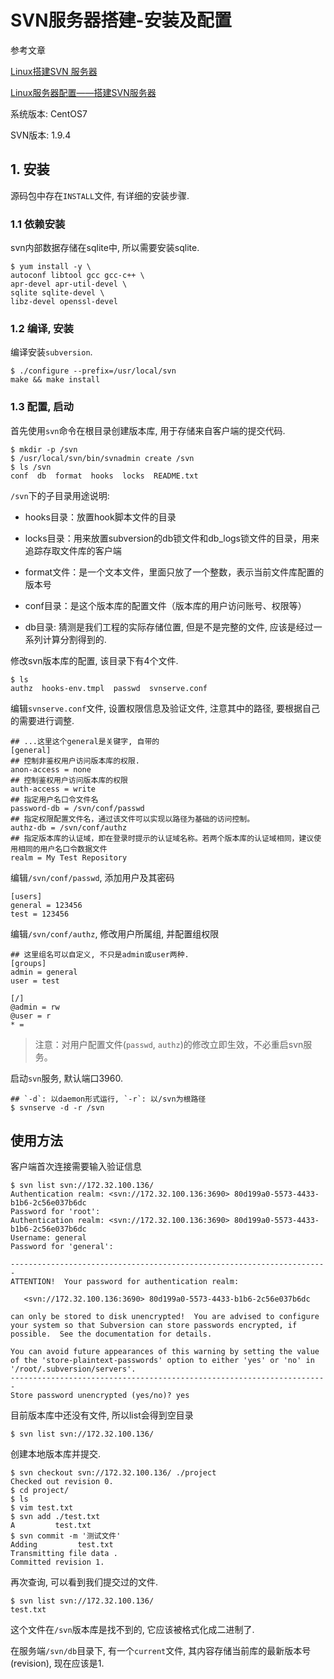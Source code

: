 # SVN服务器搭建-安装及配置

参考文章

[Linux搭建SVN 服务器](https://my.oschina.net/lionel45/blog/298305)

[Linux服务器配置——搭建SVN服务器](http://blog.csdn.net/a649518776/article/details/39433883)

系统版本: CentOS7

SVN版本: 1.9.4

## 1. 安装

源码包中存在`INSTALL`文件, 有详细的安装步骤.

### 1.1 依赖安装

svn内部数据存储在sqlite中, 所以需要安装sqlite.

```
$ yum install -y \
autoconf libtool gcc gcc-c++ \
apr-devel apr-util-devel \
sqlite sqlite-devel \
libz-devel openssl-devel
```

### 1.2 编译, 安装

编译安装`subversion`.

```
$ ./configure --prefix=/usr/local/svn
make && make install
```

### 1.3 配置, 启动

首先使用`svn`命令在根目录创建版本库, 用于存储来自客户端的提交代码.

```
$ mkdir -p /svn
$ /usr/local/svn/bin/svnadmin create /svn
$ ls /svn
conf  db  format  hooks  locks  README.txt
```

`/svn`下的子目录用途说明:

- hooks目录：放置hook脚本文件的目录

- locks目录：用来放置subversion的db锁文件和db_logs锁文件的目录，用来追踪存取文件库的客户端

- format文件：是一个文本文件，里面只放了一个整数，表示当前文件库配置的版本号

- conf目录：是这个版本库的配置文件（版本库的用户访问账号、权限等）

- db目录: 猜测是我们工程的实际存储位置, 但是不是完整的文件, 应该是经过一系列计算分割得到的.

修改svn版本库的配置, 该目录下有4个文件.

```
$ ls
authz  hooks-env.tmpl  passwd  svnserve.conf
```

编辑`svnserve.conf`文件, 设置权限信息及验证文件, 注意其中的路径, 要根据自己的需要进行调整.

```
## ...这里这个general是关键字, 自带的
[general]
## 控制非鉴权用户访问版本库的权限. 
anon-access = none
## 控制鉴权用户访问版本库的权限 
auth-access = write
## 指定用户名口令文件名
password-db = /svn/conf/passwd
## 指定权限配置文件名，通过该文件可以实现以路径为基础的访问控制。 
authz-db = /svn/conf/authz
## 指定版本库的认证域，即在登录时提示的认证域名称。若两个版本库的认证域相同，建议使用相同的用户名口令数据文件 
realm = My Test Repository         
```

编辑`/svn/conf/passwd`, 添加用户及其密码

```
[users]
general = 123456
test = 123456
```

编辑`/svn/conf/authz`, 修改用户所属组, 并配置组权限

```
## 这里组名可以自定义, 不只是admin或user两种.
[groups]
admin = general
user = test

[/]
@admin = rw
@user = r
* =
```

> 注意：对用户配置文件(`passwd`, `authz`)的修改立即生效，不必重启svn服务。 

启动`svn`服务, 默认端口3960.

```
## `-d`: 以daemon形式运行, `-r`: 以/svn为根路径
$ svnserve -d -r /svn
```

## 使用方法

客户端首次连接需要输入验证信息

```
$ svn list svn://172.32.100.136/
Authentication realm: <svn://172.32.100.136:3690> 80d199a0-5573-4433-b1b6-2c56e037b6dc
Password for 'root': 
Authentication realm: <svn://172.32.100.136:3690> 80d199a0-5573-4433-b1b6-2c56e037b6dc
Username: general 
Password for 'general': 

-----------------------------------------------------------------------
ATTENTION!  Your password for authentication realm:

   <svn://172.32.100.136:3690> 80d199a0-5573-4433-b1b6-2c56e037b6dc

can only be stored to disk unencrypted!  You are advised to configure
your system so that Subversion can store passwords encrypted, if
possible.  See the documentation for details.

You can avoid future appearances of this warning by setting the value
of the 'store-plaintext-passwords' option to either 'yes' or 'no' in
'/root/.subversion/servers'.
-----------------------------------------------------------------------
Store password unencrypted (yes/no)? yes
```

目前版本库中还没有文件, 所以list会得到空目录

```
$ svn list svn://172.32.100.136/
```

创建本地版本库并提交.

```
$ svn checkout svn://172.32.100.136/ ./project
Checked out revision 0.
$ cd project/
$ ls
$ vim test.txt
$ svn add ./test.txt 
A         test.txt
$ svn commit -m '测试文件'
Adding         test.txt
Transmitting file data .
Committed revision 1.
```

再次查询, 可以看到我们提交过的文件.

```
$ svn list svn://172.32.100.136/
test.txt
```

这个文件在`/svn`版本库是找不到的, 它应该被格式化成二进制了. 

在服务端`/svn/db`目录下, 有一个`current`文件, 其内容存储当前库的最新版本号(revision), 现在应该是1.